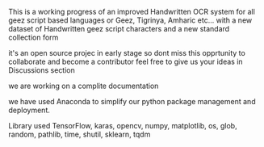 This is a working progress of an improved Handwritten OCR system for all geez script based languages or Geez, Tigrinya, Amharic etc... 
with a new dataset of Handwritten geez script characters and a new standard collection form

it's an open source projec in early stage so dont miss this opprtunity to collaborate and become a contributor 
feel free to give us your ideas in Discussions section

we are working on a complite documentation

we have used Anaconda to simplify our python package management and deployment.

Library used
TensorFlow, karas, opencv, numpy, matplotlib, 
os, glob, random, pathlib, time, shutil, sklearn, tqdm



